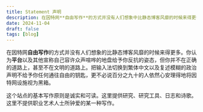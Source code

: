 ```yaml
---
title: Statement 声明
description: 在因特网**自由写作**的方式并没有人们想象中比静态博客风靡的时候来得更多。
date: 2024-11-04
draft: false 
tags: [blog] 
---
```

在因特网**自由写作**的方式并没有人们想象的比静态博客风靡的时候来得更多。你认为**平台**以及其他宣称自己容许众声喧哗的地盘给予你反抗的姿态，但你并不在正确的道路上，甚至不在文明的道路上。把输入法切换到繁体中文以及复述模糊的政治声明不给予你任何通往自由的钥匙，更不必说百分之九十的人依然心安理得地将因特网设施视为黑箱。

这个站点的基本写作原则是诚实和可读。这里提供研究、研究工具、日志和诗歌。这里不提供职业艺术人士所钟爱的某一种写作。